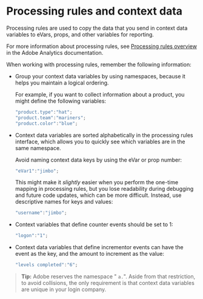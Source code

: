 # Processing rules and context data

Processing rules are used to copy the data that you send in context data variables to eVars, props, and other variables for reporting.

For more information about processing rules, see [Processing rules overview](https://experienceleague.adobe.com/docs/analytics/admin/admin-tools/processing-rules/processing-rules.html) in the Adobe Analytics documentation.

When working with processing rules, remember the following information:

* Group your context data variables by using namespaces, because it helps you maintain a logical ordering.

  For example, if you want to collect information about a product, you might define the following variables:

  ```js
  "product.type":"hat";
  "product.team":"mariners";
  "product.color":"blue";
  ```

* Context data variables are sorted alphabetically in the processing rules interface, which allows you to quickly see which variables are in the same namespace.

  Avoid naming context data keys by using the eVar or prop number:

  ```js
  "eVar1":"jimbo";
  ```

  This might make it *slightly* easier when you perform the one-time mapping in processing rules, but you lose readability during debugging and future code updates, which can be more difficult. Instead, use descriptive names for keys and values:

  ```js
  "username":"jimbo";
  ```

* Context variables that define counter events should be set to 1:

  ```js
  "logon":"1";
  ```

* Context data variables that define incrementor events can have the event as the key, and the amount to increment as the value:

  ```js
  "levels completed":"6";
  ```

> **Tip:** Adobe reserves the namespace " `a.`". Aside from that restriction, to avoid collisions, the only requirement is that context data variables are unique in your login company.
